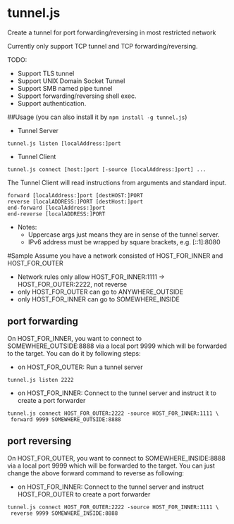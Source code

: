 # tunnel.js
Create a tunnel for port forwarding/reversing in most restricted network

Currently only support TCP tunnel and TCP forwarding/reversing.

TODO:
- Support TLS tunnel
- Support UNIX Domain Socket Tunnel
- Support SMB named pipe tunnel
- Support forwarding/reversing shell exec.
- Support authentication.

##Usage
(you can also install it by `npm install -g tunnel.js`)

- Tunnel Server
```
tunnel.js listen [localAddress:]port
```
- Tunnel Client
```
tunnel.js connect [host:]port [-source [localAddress:]port] ...
```
The Tunnel Client will read instructions from arguments and standard input.
```
forward [localAddress:]port [destHOST:]PORT
reverse [localADDRESS:]PORT [destHost:]port
end-forward [localAddress:]port
end-reverse [localADDRESS:]PORT
```
- Notes:
    - Uppercase args just means they are in sense of the tunnel server.
    - IPv6 address must be wrapped by square brackets, e.g. [::1]:8080

#Sample
Assume you have a network consisted of HOST_FOR_INNER and HOST_FOR_OUTER
- Network rules only allow HOST_FOR_INNER:1111 -> HOST_FOR_OUTER:2222, not reverse
- only HOST_FOR_OUTER can go to ANYWHERE_OUTSIDE
- only HOST_FOR_INNER can go to SOMEWHERE_INSIDE

## port forwarding
On HOST_FOR_INNER, you want to connect to SOMEWHERE_OUTSIDE:8888 via a local port 9999
which will be forwarded to the target. You can do it by following steps:
- on HOST_FOR_OUTER: Run a tunnel server
```
tunnel.js listen 2222
```
- on HOST_FOR_INNER: Connect to the tunnel server and instruct it to create a port forwarder
```
tunnel.js connect HOST_FOR_OUTER:2222 -source HOST_FOR_INNER:1111 \
 forward 9999 SOMEWHERE_OUTSIDE:8888
```

## port reversing
On HOST_FOR_OUTER, you want to connect to SOMEWHERE_INSIDE:8888 via a local port 9999
which will be forwarded to the target. You can just change the above forward command to reverse as following:
- on HOST_FOR_INNER: Connect to the tunnel server and instruct HOST_FOR_OUTER to create a port forwarder 
```
tunnel.js connect HOST_FOR_OUTER:2222 -source HOST_FOR_INNER:1111 \
 reverse 9999 SOMEWHERE_INSIDE:8888
```
